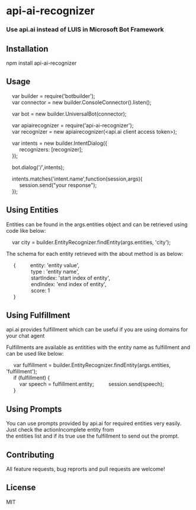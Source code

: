 # api-ai-recognizer

### Use api.ai instead of LUIS in Microsoft Bot Framework


## Installation

npm install api-ai-recognizer

## Usage
&nbsp;&nbsp;&nbsp;&nbsp;var builder = require('botbuilder');  
&nbsp;&nbsp;&nbsp;&nbsp;var connector = new builder.ConsoleConnector().listen();  

&nbsp;&nbsp;&nbsp;&nbsp;var bot       = new builder.UniversalBot(connector);  

&nbsp;&nbsp;&nbsp;&nbsp;var apiairecognizer = require('api-ai-recognizer');  
&nbsp;&nbsp;&nbsp;&nbsp;var recognizer      = new apiairecognizer(<api.ai client access token>);  

&nbsp;&nbsp;&nbsp;&nbsp;var intents = new builder.IntentDialog({  
&nbsp;&nbsp;&nbsp;&nbsp;&nbsp;&nbsp;&nbsp;&nbsp;    recognizers: [recognizer];  
&nbsp;&nbsp;&nbsp;&nbsp;});  

&nbsp;&nbsp;&nbsp;&nbsp;bot.dialog('/',intents);  

&nbsp;&nbsp;&nbsp;&nbsp;intents.matches('intent.name',function(session,args){  
&nbsp;&nbsp;&nbsp;&nbsp;&nbsp;&nbsp;&nbsp;&nbsp;    session.send("your response");  
&nbsp;&nbsp;&nbsp;&nbsp;});

## Using Entities

Entities can be found in the args.entities object and can be retrieved using code like below:  
  
&nbsp;&nbsp;&nbsp;&nbsp;var city = builder.EntityRecognizer.findEntity(args.entities, 'city');  

The schema for each entity retrieved with the about method is as below:  

&nbsp;&nbsp;&nbsp;&nbsp; {
&nbsp;&nbsp;&nbsp;&nbsp;&nbsp;&nbsp;&nbsp;&nbsp;  entity: 'entity value',  
&nbsp;&nbsp;&nbsp;&nbsp;&nbsp;&nbsp;&nbsp;&nbsp;&nbsp;&nbsp;&nbsp;&nbsp;&nbsp;&nbsp;&nbsp;&nbsp;  type  : 'entity name',   
&nbsp;&nbsp;&nbsp;&nbsp;&nbsp;&nbsp;&nbsp;&nbsp;&nbsp;&nbsp;&nbsp;&nbsp;&nbsp;&nbsp;&nbsp;&nbsp;  startIndex: 'start index of entity',   
&nbsp;&nbsp;&nbsp;&nbsp;&nbsp;&nbsp;&nbsp;&nbsp;&nbsp;&nbsp;&nbsp;&nbsp;&nbsp;&nbsp;&nbsp;&nbsp;  endIndex:   'end index of entity',  
&nbsp;&nbsp;&nbsp;&nbsp;&nbsp;&nbsp;&nbsp;&nbsp;&nbsp;&nbsp;&nbsp;&nbsp;&nbsp;&nbsp;&nbsp;&nbsp;  score:   1   
&nbsp;&nbsp;&nbsp;&nbsp; }


## Using Fulfillment

api.ai provides fulfillment which can be useful if you are using domains for your chat agent  

Fulfillments are available as entitities with the entity name as fulfillment and can be used like below:  

&nbsp;&nbsp;&nbsp;&nbsp; var fulfillment = builder.EntityRecognizer.findEntity(args.entities, 'fulfillment');  
&nbsp;&nbsp;&nbsp;&nbsp; if (fulfillment) {  
&nbsp;&nbsp;&nbsp;&nbsp;&nbsp;&nbsp;&nbsp;&nbsp; var speech = fulfillment.entity;
&nbsp;&nbsp;&nbsp;&nbsp;&nbsp;&nbsp;&nbsp;&nbsp; session.send(speech);  
&nbsp;&nbsp;&nbsp;&nbsp; }


## Using Prompts

You can use prompts provided by api.ai for required entities very easily. Just check the actionIncomplete entity from  
the entities list and if its true use the fulfillment to send out the prompt.


## Contributing

All feature requests, bug reprorts and pull requests are welcome!

## License

MIT